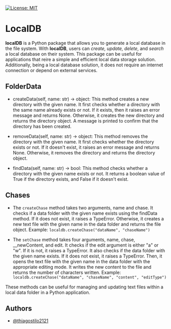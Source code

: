[![License: MIT](https://img.shields.io/badge/License-MIT-yellow.svg)](https://opensource.org/licenses/MIT)



# LocalDB

**localDB** is a Python package that allows you to generate a local database in the file system. With **localDB**, users can *create, update, delete*, and *search* a local database on their system. This package can be useful for applications that reire a simple and efficient local data storage solution. Additionally, being a local database solution, it does not require an internet connection or depend on external services.


## FolderData

- createData(self, name: str) -> object:
   This method creates a new directory with the given name. It first checks whether a directory with the same name already exists or not. If it exists, then it raises an error message and returns None. Otherwise, it creates the new directory and returns the directory object. A message is printed to confirm that the directory has been created.

- removeData(self, name: str) -> object:
   This method removes the directory with the given name. It first checks whether the directory exists or not. If it doesn't exist, it raises an error message and returns None. Otherwise, it removes the directory and returns the directory object.

- findData(self, name: str) -> bool:
  This method checks whether a directory with the given name exists or not. It returns a boolean value of True if the directory exists, and False if it doesn't exist.

## Chases

- The `createChase` method takes two arguments, name and chase. It checks if a data folder with the given name exists using the findData method. If it does not exist, it raises a TypeError. Otherwise, it creates a new text file with the given name in the data folder and returns the file object.
Example:
```localdb.createChase("dataName", "chaseName")```

- The  `setChase` method takes four arguments, name, chase, __newContent, and edit. It checks if the edit argument is either "a" or "w". If it is not, it raises a TypeError. It also checks if the data folder with the given name exists. If it does not exist, it raises a TypeError. Then, it opens the text file with the given name in the data folder with the appropriate editing mode. It writes the new content to the file and returns the number of characters written.
Example:
```localdb.createChase("dataName", "chaseName", "content", "editType")```


These methods can be useful for managing and updating text files within a local data folder in a Python application.
## Authors

- [@thiagostilo2121](https://www.github.com/thiagostilo2121)
